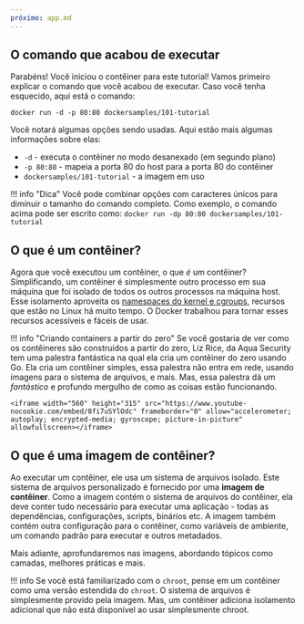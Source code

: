 ```yaml
---
próximo: app.md
---
```


## O comando que acabou de executar

Parabéns! Você iniciou o contêiner para este tutorial!
Vamos primeiro explicar o comando que você acabou de executar. Caso você tenha esquecido,
aqui está o comando:

```cli
docker run -d -p 80:80 dockersamples/101-tutorial
```

Você notará algumas opções sendo usadas. Aqui estão mais algumas informações sobre elas:

- `-d` - executa o contêiner no modo desanexado (em segundo plano)
- `-p 80:80` - mapeia a porta 80 do host para a porta 80 do contêiner
- `dockersamples/101-tutorial` - a imagem em uso

!!! info "Dica"
    Você pode combinar opções com caracteres únicos para diminuir o tamanho do comando completo.
    Como exemplo, o comando acima pode ser escrito como:
    ```
    docker run -dp 80:80 dockersamples/101-tutorial
    ```

## O que é um contêiner?

Agora que você executou um contêiner, o que _é_ um contêiner? Simplificando, um contêiner é
simplesmente outro processo em sua máquina que foi isolado de todos os outros processos
na máquina host. Esse isolamento aproveita os [namespaces do kernel e cgroups](https://medium.com/@saschagrunert/demystifying-containers-part-i-kernel-space-2c53d6979504), recursos que estão no Linux há muito tempo. O Docker trabalhou para tornar esses recursos acessíveis e fáceis de usar.

!!! info "Criando containers a partir do zero"
    Se você gostaria de ver como os contêineres são construídos a partir do zero, Liz Rice, da Aqua Security
    tem uma palestra fantástica na qual ela cria um contêiner do zero usando Go. Ela cria
    um contêiner simples, essa palestra não entra em rede, usando imagens para o sistema de arquivos,
    e mais. Mas, essa palestra dá um _fantástico_ e profundo mergulho de como as coisas estão funcionando.

    <iframe width="560" height="315" src="https://www.youtube-nocookie.com/embed/8fi7uSYlOdc" frameborder="0" allow="accelerometer; autoplay; encrypted-media; gyroscope; picture-in-picture" allowfullscreen></iframe>

## O que é uma imagem de contêiner?

Ao executar um contêiner, ele usa um sistema de arquivos isolado. Este sistema de arquivos personalizado é fornecido
por uma **imagem de contêiner**. Como a imagem contém o sistema de arquivos do contêiner, ela deve conter tudo
necessário para executar uma aplicação - todas as dependências, configurações, scripts, binários etc.
A imagem também contém outra configuração para o contêiner, como variáveis de ambiente,
um comando padrão para executar e outros metadados.

Mais adiante, aprofundaremos nas imagens, abordando tópicos como camadas, melhores práticas e mais.

!!! info
    Se você está familiarizado com o `chroot`, pense em um contêiner como uma versão estendida do `chroot`. O
    sistema de arquivos é simplesmente provido pela imagem. Mas, um contêiner adiciona isolamento adicional que não
    está disponível ao usar simplesmente chroot.
